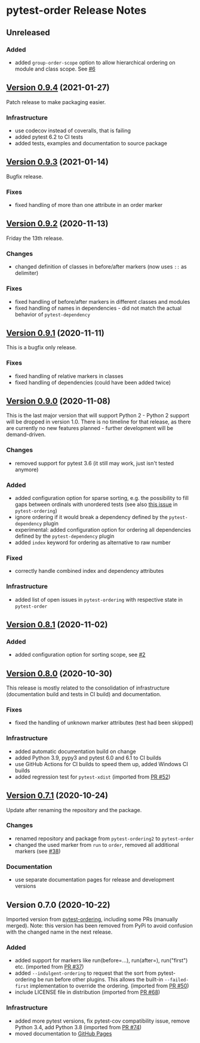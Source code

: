 # pytest-order Release Notes

## Unreleased

### Added
- added `group-order-scope` option to allow hierarchical ordering on module
  and class scope. 
  See [#6](https://github.com/mrbean-bremen/pytest-order/issues/6)

## [Version 0.9.4](https://pypi.org/project/pytest-order/0.9.4/) (2021-01-27)
Patch release to make packaging easier. 

### Infrastructure
- use codecov instead of coveralls, that is failing
- added pytest 6.2 to CI tests
- added tests, examples and documentation to source package

## [Version 0.9.3](https://pypi.org/project/pytest-order/0.9.3/) (2021-01-14)
Bugfix release.

### Fixes
- fixed handling of more than one attribute in an order marker 

## [Version 0.9.2](https://pypi.org/project/pytest-order/0.9.2/) (2020-11-13)
Friday the 13th release.

### Changes
- changed definition of classes in before/after markers (now uses `::` as
  delimiter)

### Fixes
- fixed handling of before/after markers in different classes and modules 
- fixed handling of names in dependencies - did not match the actual
  behavior of `pytest-dependency`

## [Version 0.9.1](https://pypi.org/project/pytest-order/0.9.1/) (2020-11-11)
This is a bugfix only release.

### Fixes
- fixed handling of relative markers in classes
- fixed handling of dependencies (could have been added twice) 

## [Version 0.9.0](https://pypi.org/project/pytest-order/0.9.0/) (2020-11-08)
This is the last major version that will support Python 2 - Python 2 support
will be dropped in version 1.0. There is no timeline for that release, as there
are currently no new features planned - further development will be
demand-driven.

### Changes
- removed support for pytest 3.6 (it still may work, just isn't tested anymore)

### Added
- added configuration option for sparse sorting, e.g. the possibility to
  fill gaps between ordinals with unordered tests (see also 
  [this issue](https://github.com/ftobia/pytest-ordering/issues/14) in
  `pytest-ordering`) 
- ignore ordering if it would break a dependency defined by the
  `pytest-dependency` plugin
- experimental: added configuration option for ordering all dependencies
  defined by the `pytest-dependency` plugin
- added ``index`` keyword for ordering as alternative to raw number

### Fixed
- correctly handle combined index and dependency attributes
  
### Infrastructure
- added list of open issues in `pytest-ordering` with respective state
  in `pytest-order` 
 
## [Version 0.8.1](https://pypi.org/project/pytest-order/0.8.1/) (2020-11-02)

### Added
- added configuration option for sorting scope,
  see [#2](https://github.com/mrbean-bremen/pytest-order/issues/2)

## [Version 0.8.0](https://pypi.org/project/pytest-order/0.8.0/) (2020-10-30)
This release is mostly related to the consolidation of infrastructure
(documentation build and tests in CI build) and documentation.  

### Fixes
- fixed the handling of unknown marker attributes (test had been skipped)

### Infrastructure
- added automatic documentation build on change 
- added Python 3.9, pypy3 and pytest 6.0 and 6.1 to CI builds
- use GitHub Actions for CI builds to speed them up, added Windows CI builds
- added regression test for ``pytest-xdist`` 
  (imported from [PR #52](https://github.com/ftobia/pytest-ordering/pull/52))

## [Version 0.7.1](https://pypi.org/project/pytest-order/0.7.1/) (2020-10-24)
Update after renaming the repository and the package.

### Changes
- renamed repository and package from ``pytest-ordering2`` to ``pytest-order``
- changed the used marker from ``run`` to ``order``, removed all additional
  markers (see [#38](https://github.com/ftobia/pytest-ordering/issues/38))
  
### Documentation
- use separate documentation pages for release and development versions

## Version 0.7.0 (2020-10-22)
Imported version from [pytest-ordering](https://github.com/ftobia/pytest-ordering), 
including some PRs (manually merged).
Note: this version has been removed from PyPi to avoid confusion with the
changed name in the next release.

### Added
- added support for markers like run(before=...), run(after=),
  run("first") etc.
  (imported from [PR #37](https://github.com/ftobia/pytest-ordering/pull/37))
- added ``--indulgent-ordering`` to request that the sort from
  pytest-ordering be run before other plugins.  This allows the built-in
  ``--failed-first`` implementation to override the ordering.
  (imported from [PR #50](https://github.com/ftobia/pytest-ordering/pull/50))
- include LICENSE file in distribution
  (imported from [PR #68](https://github.com/ftobia/pytest-ordering/pull/68))

### Infrastructure
- added more pytest versions, fix pytest-cov compatibility issue,
  remove Python 3.4, add Python 3.8
  (imported from [PR #74](https://github.com/ftobia/pytest-ordering/pull/74))
- moved documentation to [GitHub Pages](https://mrbean-bremen.github.io/pytest-order/)
